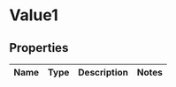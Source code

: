 
# Value1

## Properties
| Name | Type | Description | Notes |
| ------------ | ------------- | ------------- | ------------- |



